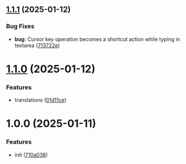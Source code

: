 ## [1.1.1](https://github.com/YU000jp/logseq-plugin-css-snippet/compare/v1.1.0...v1.1.1) (2025-01-12)


### Bug Fixes

* **bug:** Cursor key operation becomes a shortcut action while typing in textarea ([713722e](https://github.com/YU000jp/logseq-plugin-css-snippet/commit/713722e7570069feb823caab2adc0bc95c2d4350))

# [1.1.0](https://github.com/YU000jp/logseq-plugin-css-snippet/compare/v1.0.0...v1.1.0) (2025-01-12)


### Features

* translations ([01d11ce](https://github.com/YU000jp/logseq-plugin-css-snippet/commit/01d11ce05c5c9019c647c6463d6e89664209cd52))

# 1.0.0 (2025-01-11)


### Features

* init ([710a038](https://github.com/YU000jp/logseq-plugin-css-snippet/commit/710a038022abe87d740b824da8a34b98278173fc))
